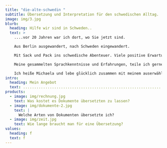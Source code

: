 ```yaml
---
title: "die-alte-schwedin "
subtitle: Übersetzung und Interpretation für den schwedischen Alltag.
image: img/3.jpg
blurb:
  heading: Hilfe wir sind in Schweden..
  text: >
    ....vor 20 Jahren war ich dort, wo Sie jetzt sind. 

    Aus Berlin ausgewandert, nach Schweden eingewandert. 

    Mit Sack und Pack ins schwedische Abenteuer. Viele positive Erwartungen und keine Sprachkenntnisse im Gepäck.

    Meine gesammelten Sprachkenntnisse und Erfahrungen, teile ich gerne mit Ihnen.

    Ich heiße Michaela und lebe glücklich zusammen mit meinem auserwählten “Vikinger” im schönen Småland.
intro:
  heading: Mein Angebot
  text: ......................................................................................................................
products:
  - image: img/rechnung.jpg
    text: Was kostet es Dokumente übersetzten zu lassen?
  - image: img/dokumente-2.jpg
    text: |
      Welche Arten von Dokumenten übersetzte ich?
  - image: img/zeit.jpg
    text: Wie lange braucht man für eine Übersetzung?
values:
  heading: f
  text: f
---
```

